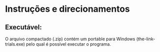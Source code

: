 # Instruções e direcionamentos

## Executável:

O arquivo compactado (.zip) contém um portable para Windows (the-link-trials.exe) pelo qual é possível executar o programa.
